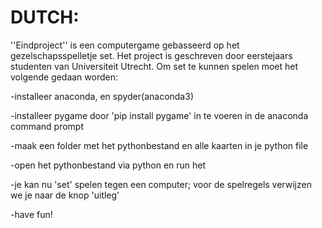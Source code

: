 # DUTCH:
''Eindproject'' is een computergame gebasseerd op het gezelschapsspelletje set. Het project is geschreven door eerstejaars studenten van Universiteit Utrecht. 
Om set te kunnen spelen moet het volgende gedaan worden:

-installeer anaconda, en spyder(anaconda3)

-installeer pygame door 'pip install pygame' in te voeren in de anaconda command prompt

-maak een folder met het pythonbestand en alle kaarten in je python file

-open het pythonbestand via python en run het

-je kan nu 'set' spelen tegen een computer; voor de spelregels verwijzen we je naar de knop 'uitleg'

-have fun!
